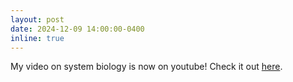 ```yaml
---
layout: post
date: 2024-12-09 14:00:00-0400
inline: true
---
```


My video on system biology is now on youtube! Check it out <a href='https://youtu.be/rmuj1cyIn44?si=BzCLfHvXEXsT4z9T'> here</a>. 